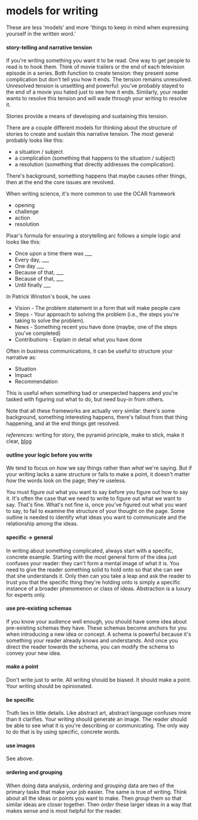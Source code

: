 # models for writing

These are less 'models' and more 'things to keep in mind when expressing yourself in the written word.'

#### story-telling and narrative tension

If you're writing something you want it to be read. One way to get people to read is to hook them. Think of movie trailers or the end of each television episode in a series. Both function to create tension: they present some complication but don't tell you how it ends. The tension remains unresolved. Unresolved tension is unsettling and powerful: you've probably stayed to the end of a movie you hated just to see how it ends. Similarly, your reader wants to resolve this tension and will wade through your writing to resolve it.

Stories provide a means of developing and sustaining this tension.

There are a couple different models for thinking about the structure of stories to create and sustain this narrative tension. The most general probably looks like this:

- a situation / subject
- a complication (something that happens to the situation / subject)
- a resolution (something that directly addresses the complication).

There's background, something happens that maybe causes other things, then at the end the core issues are revolved.

When writing science, it's more common to use the OCAR framework

- opening
- challenge
- action
- resolution

Pixar's formula for ensuring a storytelling arc follows a simple logic and looks like this:

- Once upon a time there was ___
- Every day, ___
- One day ___
- Because of that, ___
- Because of that, ___
- Until finally ___

In Patrick Winston's book, he uses 

- Vision - The problem statement in a form that will make people care
- Steps - Your approach to solving the problem (i.e., the steps you're taking to solve the problem).
- News - Something recent you have done (maybe, one of the steps you've completed)
- Contributions - Explain in detail what you have done

Often in business communications, it can be useful to structure your narrative as:

- Situation
- Impact
- Recommendation

This is useful when something bad or unexpected happens and you're tasked with figuring out what to do, but need buy-in from others.

Note that all these frameworks are actually very similar: there's some background, something interesting happens, there's fallout from that thing happening, and at the end things get resolved.

_references_: writing for story, the pyramid principle, make to stick, make it clear, [blog](https://www.aerogrammestudio.com/2013/03/07/pixars-22-rules-of-storytelling/)

#### outline your logic before you write

We tend to focus on _how_ we say things rather than _what_ we're saying. But if your writing lacks a sane structure or fails to make a point, it doesn't matter _how_ the words look on the page; they're useless.

You must figure out what you want to say before you figure out how to say it. It's often the case that we need to write to figure out what we want to say. That's fine. What's not fine is, once you've figured out what you want to say, to fail to examine the structure of your thought on the page. Some outline is needed to identify what ideas you want to communicate and the relationship among the ideas.

#### specific -> general

In writing about something complicated, always start with a specific, concrete example. Starting with the most general form of the idea just confuses your reader: they can't form a mental image of what it is. You need to give the reader something solid to hold onto so that she can see that she understands it. Only then can you take a leap and ask the reader to trust you that the specific thing they're holding onto is simply a specific instance of a broader phenomenon or class of ideas. Abstraction is a luxury for experts only.

#### use pre-existing schemas

If you know your audience well enough, you should have some idea about pre-existing schemas they have. These schemas become anchors for you when introducing a new idea or concept. A schema is powerful because it's something your reader already knows and understands. And once you direct the reader towards the schema, you can modify the schema to convey your new idea.

#### make a point

Don't write just to write. All writing should be biased. It should make a point. Your writing should be opinionated.

#### be specific

Truth lies in little details. Like abstract art, abstract language confuses more than it clarifies. Your writing should generate an image. The reader should be able to see what it is you're describing or communicating. The only way to do that is by using specific, concrete words.

#### use images

See above.

#### ordering and grouping

When doing data analysis, _ordering_ and _grouping_ data are two of the primary tasks that make your job easier. The same is true of writing. Think about all the ideas or points you want to make. Then _group_ them so that similar ideas are closer together. Then _order_ these larger ideas in a way that makes sense and is most helpful for the reader.
